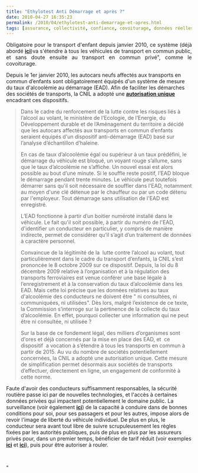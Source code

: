 ```yaml
---
title: "Ethylotest Anti Démarrage et après ?"
date: 2010-04-27 16:35:23
permalink: /2010/04/ethylotest-anti-demarrage-et-apres.html
tags: [assurance, collectivité, confiance, covoiturage, données réelles, PAYD]
---
```


<p style="text-align: justify">Obligatoire pour le transport d'enfant depuis janvier 2010, ce système (déjà abordé <strong><a href="https://gabrielplassat.github.io/transportsdufutur/2010/03/vers-plus-de-securite.html" target="_blank">ici</a></strong>)va s'étendre à tous les véhicules de transport en commun public, et sans doute ensuite au transport en commun privé", comme le covoiturage.</p> <p style=""text-align: justify"">Depuis le 1er janvier 2010, les autocars neufs affectés aux transports en commun d’enfants sont obligatoirement équipés d'un système de mesure du taux d'alcoolémie au démarrage (EAD). Afin de faciliter les démarches des sociétés de transports, la CNIL a adopté une <strong><a href=""http://www.cnil.fr/vos-responsabilites/declarer-a-la-cnil/declaration-simplifiee/"" target=""_blank"">autorisation unique</a></strong> encadrant ces dispositifs.</p> <p style=""text-align: justify""> </p>  <!--more-->  <blockquote> <p align=""justify"" class=""bodytext"">Dans le cadre du renforcement de la lutte contre les risques liés à l’alcool au volant, le ministère de l’Ecologie, de l’Energie, du Développement durable et de l’Aménagement du territoire a décidé que les autocars affectés aux transports en commun d’enfants seraient équipés d'un dispositif anti-démarrage (EAD) basé sur l’analyse d’échantillon d’haleine.   </p> <p align=""justify"" class=""bodytext"">En cas de taux d’alcoolémie égal ou supérieur à un taux prédéfini, le démarrage du véhicule est bloqué, un voyant rouge s’allume, sans que le taux d’alcoolémie ne s’affiche. Un nouvel essai est alors possible au bout d’une minute. Si le souffle reste positif, l’EAD bloque le démarrage pendant trente minutes. Le véhicule peut toutefois démarrer sans qu'il soit nécessaire de souffler dans l'EAD, notamment au moyen d'une clé détenue par le chauffeur ou par un code détenu par l'employeur. Tout démarrage sans utilisation de l'EAD est enregistré.  </p> <p align=""justify"" class=""bodytext"">L’EAD fonctionne à partir d’un boitier numéroté installé dans le véhicule. Le fait qu'il soit possible, à partir du numéro de l'EAD, d'identifier un conducteur en particulier, y compris de manière indirecte, permet de considérer qu’il s’agit d’un traitement de données à caractère personnel. </p> <p align=""justify"" class=""bodytext"">Convaincue de la légitimité de la  lutte contre l’alcool au volant, tout particulièrement dans le cadre du transport d’enfants, la CNIL s’est prononcée le 8 octobre 2009 sur ce dispositif. Depuis, la loi du 8 décembre 2009 relative à l’organisation et à la régulation des transports ferroviaires est venue conférer une base légale à l’enregistrement et à la conservation du taux d’alcoolémie dans les EAD. Mais cette loi précise que les données relatives au taux d'alcoolémie des conducteurs ne doivent être " <span>ni consultées, ni communiquées, ni utilisées</span>". Dès lors, malgré l’existence de ce texte, la Commission s’interroge sur la pertinence de la collecte du taux d’alcoolémie. En effet, pourquoi collecter une information qui ne peut être ni consultée, ni utilisée ? </p> <p align=""justify"" class=""bodytext"">Sur la base de ce fondement légal, des milliers d’organismes sont d'ores et déjà concernés par la mise en place des EAD, et  ce dispositif  a vocation à s’étendre à tous les transports en commun à partir de 2015. Au vu du nombre de sociétés potentiellement concernées, la CNIL a adopté une autorisation unique. Cette mesure de simplification permet désormais aux sociétés de transports d’effectuer, directement en ligne, un engagement de conformité à cette norme.</p></blockquote> <p align=""justify"" class=""bodytext"">Faute d'avoir des conducteurs suffisamment responsables, la sécurité routière passe ici par de nouvelles technologies, et l'accès à certaines données privées qui impactent potentiellement le domaine public. La surveillance (voir également <strong><a href="https://gabrielplassat.github.io/transportsdufutur/2010/03/apres-la-surveillance-la-sousveillance.html"" target=""_blank"">ici</a></strong>) de la capacité à conduire dans de bonnes conditions pour soi, pour ses passagers et pour les autres, impose alors de revoir l'image de liberté du véhicule individuel. De plus en plus, le conducteur sera avant tout libre de suivre scrupuleusement les règles fixées par les autorités publiques, puis de plus en plus par les assureurs privés pour, dans un premier temps, bénéficier de tarif réduit (voir exemples <strong><a href=""http://www.sollyazar.com/consulter-les-dernieres-actualites/easy-drive-le-premier-pay-as-you-drive-fran-ais-a-destination-des-particu-6.html"" target=""_blank"">ici</a></strong> et <strong><a href=""http://www.payd.fr/"" target=""_blank"">ici</a></strong>), puis pour être autoriser à rouler.</p> <p class=""bodytext""> </p>"
